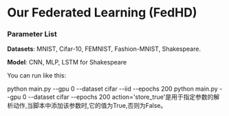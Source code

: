 # Our Federated Learning (FedHD) 

### Parameter List

**Datasets**: MNIST, Cifar-10, FEMNIST, Fashion-MNIST, Shakespeare.

**Model**: CNN, MLP, LSTM for Shakespeare

You can run like this:

python main.py --gpu 0 --dataset cifar --iid --epochs 200
python main.py --gpu 0 --dataset cifar --epochs 200
action='store_true'是用于指定参数的解析动作,当脚本中添加该参数时,它的值为True,否则为False。
